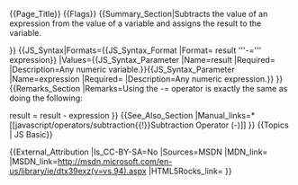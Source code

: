 {{Page_Title}}
{{Flags}}
{{Summary_Section|Subtracts the value of an expression from the value of a variable and assigns the result to the variable.

}}
{{JS_Syntax|Formats={{JS_Syntax_Format
|Format= result '''-=''' expression}}
|Values={{JS_Syntax_Parameter
|Name=result
|Required=
|Description=Any numeric variable.}}{{JS_Syntax_Parameter
|Name=expression
|Required=
|Description=Any numeric expression.}}
}}
{{Remarks_Section
|Remarks=Using the -= operator is exactly the same as doing the following:

 result = result - expression
}}
{{See_Also_Section
|Manual_links=* [[javascript/operators/subtraction{{!}}Subtraction Operator (-)]]
}}
{{Topics | JS Basic}}

{{External_Attribution
|Is_CC-BY-SA=No
|Sources=MSDN
|MDN_link=
|MSDN_link=http://msdn.microsoft.com/en-us/library/ie/dtx39exz(v=vs.94).aspx
|HTML5Rocks_link=
}}